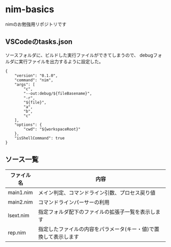 # nim-basics

nimのお勉強用リポジトリです

## VSCodeのtasks.json

ソースフォルダに、ビルドした実行ファイルができてしまうので、
debugフォルダに実行ファイルを出力するように設定した。

```
{
    "version": "0.1.0",
    "command": "nim",
    "args": [
        "c",
        "--out:debug/${fileBasename}",
        "-r",
        "${file}",
        "a",
        "b",
        "c"
    ],
    "options": {
        "cwd": "${workspaceRoot}"
    },
    "isShellCommand": true
}
```

## ソース一覧

| ファイル名 | 内容 |
| --------- | ----|
| main1.nim | メイン判定、コマンドライン引数、プロセス戻り値 |
| main2.nim | コマンドラインパーサーの利用 |
| lsext.nim | 指定フォルダ配下のファイルの拡張子一覧を表示します |
| rep.nim | 指定したファイルの内容をパラメータ(キー・値)で置換して表示します  |
